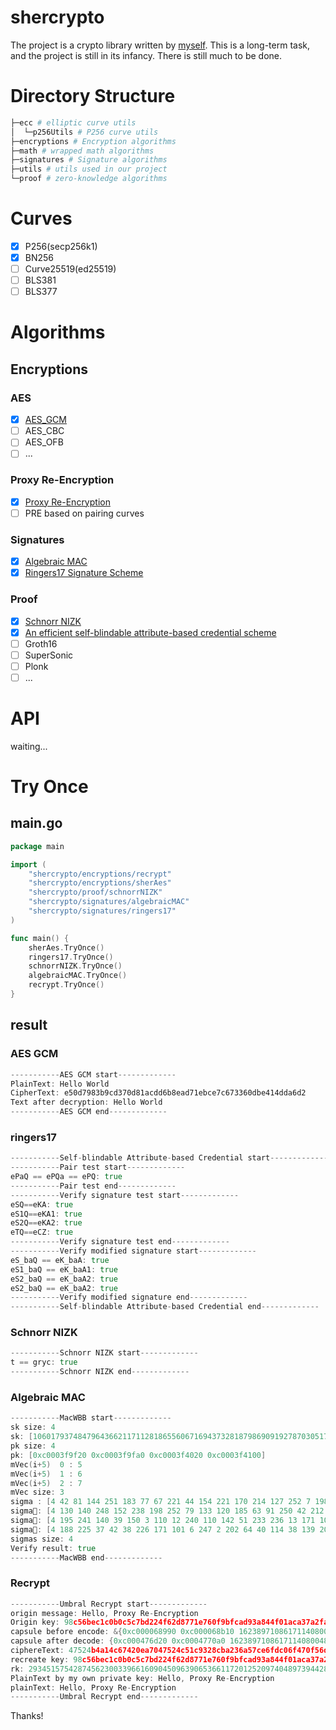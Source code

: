 # shercrypto

The project is a crypto library written by [myself](https://www.sher.vip). This is a long-term task, and the project is still in its infancy. There is still much to be done.

# Directory Structure

```sh
├─ecc # elliptic curve utils
│  └─p256Utils # P256 curve utils
├─encryptions # Encryption algorithms
├─math # wrapped math algorithms
├─signatures # Signature algorithms
├─utils # utils used in our project
└─proof # zero-knowledge algorithms
```

# Curves

- [x] P256(secp256k1)
- [x] BN256
- [ ] Curve25519(ed25519)
- [ ] BLS381
- [ ] BLS377

# Algorithms

## Encryptions

### AES

- [x] [AES_GCM](encryptions/sherAes)
- [ ] AES_CBC
- [ ] AES_OFB
- [ ] ...

### Proxy Re-Encryption

- [x] [Proxy Re-Encryption](encryptions/recrypt) 
- [ ] PRE based on pairing curves

### Signatures
- [x] [Algebraic MAC](signatures/algebraicMAC)
- [x] [Ringers17 Signature Scheme](signatures/ringers17)

### Proof
- [x] [Schnorr NIZK](proof/schnorrNIZK)
- [x] [An efficient self-blindable attribute-based credential scheme](proof/credentials)
- [ ] Groth16
- [ ] SuperSonic
- [ ] Plonk
- [ ] ...

# API

waiting...

# Try Once

## main.go

```go
package main

import (
	"shercrypto/encryptions/recrypt"
	"shercrypto/encryptions/sherAes"
	"shercrypto/proof/schnorrNIZK"
	"shercrypto/signatures/algebraicMAC"
	"shercrypto/signatures/ringers17"
)

func main() {
	sherAes.TryOnce()
	ringers17.TryOnce()
	schnorrNIZK.TryOnce()
	algebraicMAC.TryOnce()
	recrypt.TryOnce()
}
```

## result

### AES GCM

```go
-----------AES GCM start-------------
PlainText: Hello World
CipherText: e50d7983b9cd370d81acdd6b8ead71ebce7c673360dbe414dda6d2
Text after decryption: Hello World
-----------AES GCM end-------------
```

### ringers17

```go
-----------Self-blindable Attribute-based Credential start-------------
-----------Pair test start-------------
ePaQ == ePQa == ePQ: true
-----------Pair test end-------------
-----------Verify signature test start-------------
eSQ==eKA: true
eS1Q==eKA1: true
eS2Q==eKA2: true
eTQ==eCZ: true
-----------Verify signature test end-------------
-----------Verify modified signature start-------------
eS_baQ == eK_baA: true
eS1_baQ == eK_baA1: true
eS2_baQ == eK_baA2: true
eS2_baQ == eK_baA2: true
-----------Verify modified signature end-------------
-----------Self-blindable Attribute-based Credential end-------------
```

### Schnorr NIZK

```go
-----------Schnorr NIZK start-------------
t == gryc: true
-----------Schnorr NIZK end-------------
```

### Algebraic MAC

```go
-----------MacWBB start-------------
sk size: 4
sk: [106017937484796436621171128186556067169437328187986909192787030517387715481638 105082266742337798259974220088418614575575463280961935755667381568265392101400 95299959137387478728840459462843114179874893670660714576107584043417810861749 106229159311665134080116624624806628752700675425199308730401530126750157338520]
pk size: 4
pk: [0xc0003f9f20 0xc0003f9fa0 0xc0003f4020 0xc0003f4100]
mVec(i+5)  0 : 5
mVec(i+5)  1 : 6
mVec(i+5)  2 : 7
mVec size: 3
sigma : [4 42 81 144 251 183 77 67 221 44 154 221 170 214 127 252 7 198 206 7 67 123 241 60 21 229 15 192 61 170 73 32 242 157 210 172 64 154 100 151 237 194 222 129 199 25 165 81 3 238 239 227 44 117 8 193 180 26 140 99 178 77 243 14 115]
sigma: [4 130 140 248 152 238 198 252 79 133 120 185 63 91 250 42 212 241 192 23 123 86 51 57 91 181 132 127 142 162 70 170 15 73 51 123 156 66 88 122 12 174 250 242 128 63 101 245 160 147 79 43 180 122 120 210 115 176 119 168 138 62 67 32 255]
sigma: [4 195 241 140 39 150 3 110 12 240 110 142 51 233 236 13 171 10 213 15 21 135 44 94 152 80 202 114 110 26 9 112 146 146 74 22 8 147 84 173 172 47 30 35 223 74 35 100 86 97 160 99 185 69 144 50 186 24 168 218 45 191 208 206 194]
sigma: [4 188 225 37 42 38 226 171 101 6 247 2 202 64 40 114 38 139 208 255 71 123 177 132 24 50 114 227 53 135 72 117 150 212 119 134 220 14 58 128 164 59 149 23 124 233 165 12 254 152 113 66 38 88 208 248 244 158 92 31 25 20 129 34 195]
sigmas size: 4
Verify result: true
-----------MacWBB end-------------
```

### Recrypt

```go
-----------Umbral Recrypt start-------------
origin message: Hello, Proxy Re-Encryption
Origin key: 98c56bec1c0b0c5c7bd224f62d8771e760f9bfcad93a844f01aca37a2fada9cc
capsule before encode: &{0xc000068990 0xc000068b10 1623897108617114080048404228102022552779082005827903778035348507532040457526}
capsule after decode: {0xc000476d20 0xc0004770a0 1623897108617114080048404228102022552779082005827903778035348507532040457526}
ciphereText: 47524b4a14c67420ea7047524c51c9328cba236a57ce6fdc06f470f56d107410b61bd69599635c9be6e3
recreate key: 98c56bec1c0b0c5c7bd224f62d8771e760f9bfcad93a844f01aca37a2fada9cc
rk: 29345157542874562300339661609045096390653661172012520974048973944286637746589
PlainText by my own private key: Hello, Proxy Re-Encryption
plainText: Hello, Proxy Re-Encryption
-----------Umbral Recrypt end-------------
```



Thanks!